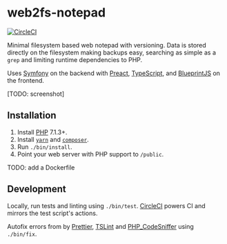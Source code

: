 web2fs-notepad
===============

[![CircleCI](https://circleci.com/gh/sushain97/web2fs-notepad.svg?style=svg&circle-token=42feed6af40ba8f31483d2249a20b855a3e7d776)](https://circleci.com/gh/sushain97/web2fs-notepad)

Minimal filesystem based web notepad with versioning. Data is stored directly
on the filesystem making backups easy, searching as simple as a `grep` and
limiting runtime dependencies to PHP.

Uses [Symfony][1] on the backend with [Preact][2], [TypeScript][3], and
[BlueprintJS][4] on the frontend.

[TODO: screenshot]

Installation
------------

1. Install [PHP][11] 7.1.3+.
1. Install [`yarn`][5] and [`composer`][6].
1. Run `./bin/install`.
1. Point your web server with PHP support to `/public`.

TODO: add a Dockerfile

Development
-----------

Locally, run tests and linting using `./bin/test`. [CircleCI][7] powers CI
and mirrors the test script's actions.

Autofix errors from by [Prettier][8], [TSLint][9] and [PHP_CodeSniffer][10]
using `./bin/fix`.

[1]: https://symfony.com/
[2]: https://preactjs.com/
[3]: http://typescriptlang.org/
[4]: https://blueprintjs.com/
[5]: https://yarnpkg.com/
[6]: https://getcomposer.org/
[7]: https://circleci.com/
[8]: https://prettier.io/
[9]: https://palantir.github.io/tslint/
[10]: http://pear.php.net/package/PHP_CodeSniffer
[11]: http://www.php.net/
